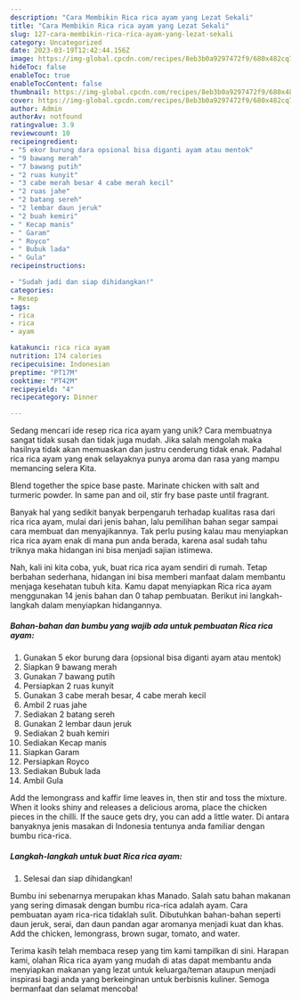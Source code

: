 ```yaml
---
description: "Cara Membikin Rica rica ayam yang Lezat Sekali"
title: "Cara Membikin Rica rica ayam yang Lezat Sekali"
slug: 127-cara-membikin-rica-rica-ayam-yang-lezat-sekali
category: Uncategorized
date: 2023-03-19T12:42:44.156Z
image: https://img-global.cpcdn.com/recipes/8eb3b0a9297472f9/680x482cq70/rica-rica-ayam-foto-resep-utama.jpg
hideToc: false
enableToc: true
enableTocContent: false
thumbnail: https://img-global.cpcdn.com/recipes/8eb3b0a9297472f9/680x482cq70/rica-rica-ayam-foto-resep-utama.jpg
cover: https://img-global.cpcdn.com/recipes/8eb3b0a9297472f9/680x482cq70/rica-rica-ayam-foto-resep-utama.jpg
author: Admin
authorAv: notfound
ratingvalue: 3.9
reviewcount: 10
recipeingredient:
- "5 ekor burung dara opsional bisa diganti ayam atau mentok"
- "9 bawang merah"
- "7 bawang putih"
- "2 ruas kunyit"
- "3 cabe merah besar 4 cabe merah kecil"
- "2 ruas jahe"
- "2 batang sereh"
- "2 lembar daun jeruk"
- "2 buah kemiri"
- " Kecap manis"
- " Garam"
- " Royco"
- " Bubuk lada"
- " Gula"
recipeinstructions:

- "Sudah jadi dan siap dihidangkan!"
categories:
- Resep
tags:
- rica
- rica
- ayam

katakunci: rica rica ayam 
nutrition: 174 calories
recipecuisine: Indonesian
preptime: "PT17M"
cooktime: "PT42M"
recipeyield: "4"
recipecategory: Dinner

---
```





Sedang mencari ide resep rica rica ayam yang unik? Cara membuatnya sangat tidak susah dan tidak juga mudah. Jika salah mengolah maka hasilnya tidak akan memuaskan dan justru cenderung tidak enak. Padahal rica rica ayam yang enak selayaknya punya aroma dan rasa yang mampu memancing selera Kita.





Blend together the spice base paste. Marinate chicken with salt and turmeric powder. In same pan and oil, stir fry base paste until fragrant.

Banyak hal yang sedikit banyak berpengaruh terhadap kualitas rasa dari rica rica ayam, mulai dari jenis bahan, lalu pemilihan bahan segar sampai cara membuat dan menyajikannya. Tak perlu pusing kalau mau menyiapkan rica rica ayam enak di mana pun anda berada, karena asal sudah tahu triknya maka hidangan ini bisa menjadi sajian istimewa.






Nah, kali ini kita coba, yuk, buat rica rica ayam sendiri di rumah. Tetap berbahan sederhana, hidangan ini bisa memberi manfaat dalam membantu menjaga kesehatan tubuh kita. Kamu dapat menyiapkan Rica rica ayam menggunakan 14 jenis bahan dan 0 tahap pembuatan. Berikut ini langkah-langkah dalam menyiapkan hidangannya.

<!--inarticleads1-->

##### Bahan-bahan dan bumbu yang wajib ada untuk pembuatan Rica rica ayam:

1. Gunakan 5 ekor burung dara (opsional bisa diganti ayam atau mentok)
1. Siapkan 9 bawang merah
1. Gunakan 7 bawang putih
1. Persiapkan 2 ruas kunyit
1. Gunakan 3 cabe merah besar, 4 cabe merah kecil
1. Ambil 2 ruas jahe
1. Sediakan 2 batang sereh
1. Gunakan 2 lembar daun jeruk
1. Sediakan 2 buah kemiri
1. Sediakan  Kecap manis
1. Siapkan  Garam
1. Persiapkan  Royco
1. Sediakan  Bubuk lada
1. Ambil  Gula


Add the lemongrass and kaffir lime leaves in, then stir and toss the mixture. When it looks shiny and releases a delicious aroma, place the chicken pieces in the chilli. If the sauce gets dry, you can add a little water. Di antara banyaknya jenis masakan di Indonesia tentunya anda familiar dengan bumbu rica-rica. 

<!--inarticleads2-->

##### Langkah-langkah untuk buat Rica rica ayam:


1. Selesai dan siap dihidangkan!

Bumbu ini sebenarnya merupakan khas Manado. Salah satu bahan makanan yang sering dimasak dengan bumbu rica-rica adalah ayam. Cara pembuatan ayam rica-rica tidaklah sulit. Dibutuhkan bahan-bahan seperti daun jeruk, serai, dan daun pandan agar aromanya menjadi kuat dan khas. Add the chicken, lemongrass, brown sugar, tomato, and water. 

Terima kasih telah membaca resep yang tim kami tampilkan di sini. Harapan kami, olahan Rica rica ayam yang mudah di atas dapat membantu anda menyiapkan makanan yang lezat untuk keluarga/teman ataupun menjadi inspirasi bagi anda yang berkeinginan untuk berbisnis kuliner. Semoga bermanfaat dan selamat mencoba!
